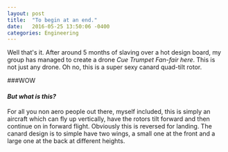 ```yaml
---
layout: post
title:  "To begin at an end."
date:   2016-05-25 13:50:06 -0400
categories: Engineering
---
```

Well that's it. After around 5 months of slaving over a hot design board, my group has managed to create a drone *Cue Trumpet Fan-fair here*. This is not just any drone. Oh no, this is a super sexy canard quad-tilt rotor.

###WOW

#### ***But what is this?***
For all you non aero people out there, myself included, this is simply an aircraft which can fly up vertically, have the rotors tilt forward and then continue on in forward flight. Obviously this is reversed for landing. The canard design is to simple have two wings, a small one at the front and a large one at the back at different heights.

<!-- {% highlight ruby %}
def print_hi(name)
  puts "Hi, #{name}"
end
print_hi('Tom')
#=> prints 'Hi, Tom' to STDOUT.
{% endhighlight %}

Check out the [Jekyll docs][jekyll-docs] for more info on how to get the most out of Jekyll. File all bugs/feature requests at [Jekyll’s GitHub repo][jekyll-gh]. If you have questions, you can ask them on [Jekyll Talk][jekyll-talk].

[jekyll-docs]: http://jekyllrb.com/docs/home
[jekyll-gh]:   https://github.com/jekyll/jekyll
[jekyll-talk]: https://talk.jekyllrb.com/ -->
